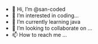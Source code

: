 - 👋 Hi, I’m @san-coded
- 👀 I’m interested in coding...
- 🌱 I’m currently learning java
- 💞️ I’m looking to collaborate on ...
- 📫 How to reach me ...

<!---
san-coded/san-coded is a ✨ special ✨ repository because its `README.md` (this file) appears on your GitHub profile.
You can click the Preview link to take a look at your changes.
--->
